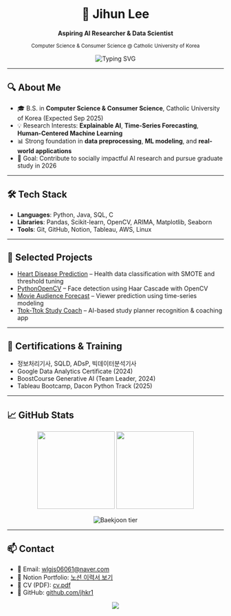 <h1 align="center">🧠 Jihun Lee</h1>
<p align="center"><b>Aspiring AI Researcher & Data Scientist</b></p>
<p align="center"><sub>Computer Science & Consumer Science @ Catholic University of Korea</sub></p>

<p align="center">
  <img src="https://readme-typing-svg.demolab.com?font=Fira+Code&size=20&pause=1000&color=58A6FF&center=true&vCenter=true&width=600&lines=Explainable+AI+%7C+Forecasting+%7C+Social+Good;Data+Science+for+People;Graduate+School+Prep+Spring+2026" alt="Typing SVG" />
</p>

---

## 🔍 About Me

- 🎓 B.S. in **Computer Science & Consumer Science**, Catholic University of Korea (Expected Sep 2025)  
- 💡 Research Interests: **Explainable AI**, **Time-Series Forecasting**, **Human-Centered Machine Learning**  
- 📊 Strong foundation in **data preprocessing**, **ML modeling**, and **real-world applications**  
- 🎯 Goal: Contribute to socially impactful AI research and pursue graduate study in 2026

---

## 🛠️ Tech Stack

- **Languages**: Python, Java, SQL, C  
- **Libraries**: Pandas, Scikit-learn, OpenCV, ARIMA, Matplotlib, Seaborn  
- **Tools**: Git, GitHub, Notion, Tableau, AWS, Linux

---

## 💼 Selected Projects

- [Heart Disease Prediction](https://github.com/jhkr1/Heart-Disease-Prediction) – Health data classification with SMOTE and threshold tuning  
- [PythonOpenCV](https://github.com/jhkr1/PythonOpenCV) – Face detection using Haar Cascade with OpenCV  
- [Movie Audience Forecast](https://github.com/jhkr1/movie-audience-prediction) – Viewer prediction using time-series modeling  
- [Ttok-Ttok Study Coach](https://github.com/jhkr1/ttok-ttok) – AI-based study planner recognition & coaching app

---

## 📜 Certifications & Training

- 정보처리기사, SQLD, ADsP, 빅데이터분석기사  
- Google Data Analytics Certificate (2024)  
- BoostCourse Generative AI (Team Leader, 2024)  
- Tableau Bootcamp, Dacon Python Track (2025)

---

## 📈 GitHub Stats

<p align="center">
  <img height="180em" src="https://github-readme-stats.vercel.app/api?username=jhkr1&show_icons=true&theme=nord&hide_border=true" />
  <img height="180em" src="https://github-readme-stats.vercel.app/api/top-langs/?username=jhkr1&layout=compact&theme=nord&hide_border=true" />
</p>

<p align="center">
  <img alt="Baekjoon tier" src="http://mazassumnida.wtf/api/generate_badge?boj=wlgjs0606" />
</p>

---

## 📫 Contact

- 📧 Email: wlgjs06061@naver.com  
- 🧠 Notion Portfolio: [노션 이력서 보기](https://sunrise-gaura-2ce.notion.site/ae809ad7a3644961a1707ee78e6968ba)  
- 📄 CV (PDF):  [cv.pdf](https://github.com/user-attachments/files/21207170/cv.pdf)
- 🔗 GitHub: [github.com/jhkr1](https://github.com/jhkr1)

<p align="center">
  <img src="https://hits.seeyoufarm.com/api/count/incr/badge.svg?url=https://github.com/jhkr1&count_bg=%2376CA1E&title_bg=%23555555&icon=github.svg&icon_color=%23E7E7E7&title=Visits&edge_flat=false"/>
</p>
